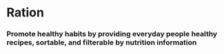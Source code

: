 # Ration

### Promote healthy habits by providing everyday people healthy recipes, sortable, and filterable by nutrition information 



